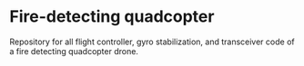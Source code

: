 # Fire-detecting quadcopter
Repository for all flight controller, gyro stabilization, and transceiver code of a fire detecting quadcopter drone.
